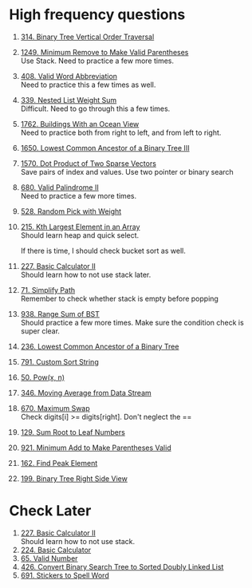 # High frequency questions
1. [314. Binary Tree Vertical Order Traversal](https://leetcode.com/problems/binary-tree-vertical-order-traversal)
1. [1249. Minimum Remove to Make Valid Parentheses](https://leetcode.com/problems/minimum-remove-to-make-valid-parentheses/)  
   Use Stack. Need to practice a few more times.
1. [408. Valid Word Abbreviation](https://leetcode.com/problems/valid-word-abbreviation)  
   Need to practice this a few times as well.
1. [339. Nested List Weight Sum](https://leetcode.com/problems/nested-list-weight-sum)  
   Difficult. Need to go through this a few times.
1. [1762. Buildings With an Ocean View](https://leetcode.com/problems/buildings-with-an-ocean-view)  
   Need to practice both from right to left, and from left to right.
1. [1650. Lowest Common Ancestor of a Binary Tree III](https://leetcode.com/problems/lowest-common-ancestor-of-a-binary-tree-iii)
1. [1570. Dot Product of Two Sparse Vectors](https://leetcode.com/problems/dot-product-of-two-sparse-vectors)  
   Save pairs of index and values. Use two pointer or binary search
1. [680. Valid Palindrome II](https://leetcode.com/problems/valid-palindrome-ii/)  
   Need to practice a few more times.
1. [528. Random Pick with Weight](https://leetcode.com/problems/random-pick-with-weight)
1. [215. Kth Largest Element in an Array](https://leetcode.com/problems/kth-largest-element-in-an-array)  
   Should learn heap and quick select.

   If there is time, I should check bucket sort as well.  
1. [227. Basic Calculator II](https://leetcode.com/problems/basic-calculator-ii)  
   Should learn how to not use stack later.  
1. [71. Simplify Path](https://leetcode.com/problems/simplify-path)  
   Remember to check whether stack is empty before popping
1. [938. Range Sum of BST](https://leetcode.com/problems/range-sum-of-bst)  
   Should practice a few more times. Make sure the condition check is super clear.
1. [236. Lowest Common Ancestor of a Binary Tree](https://leetcode.com/problems/lowest-common-ancestor-of-a-binary-tree)
1. [791. Custom Sort String](https://leetcode.com/problems/custom-sort-string/)
1. [50. Pow(x, n)](https://leetcode.com/problems/powx-n)
1. [346. Moving Average from Data Stream](https://leetcode.com/problems/moving-average-from-data-stream)
1. [670. Maximum Swap](https://leetcode.com/problems/maximum-swap)  
   Check digits[i] >= digits[right]. Don't neglect the ==    
1. [129. Sum Root to Leaf Numbers](https://leetcode.com/problems/sum-root-to-leaf-numbers)
2. [921. Minimum Add to Make Parentheses Valid](https://leetcode.com/problems/minimum-add-to-make-parentheses-valid/)
3. [162. Find Peak Element](https://leetcode.com/problems/find-peak-element)
4. [199. Binary Tree Right Side View](https://leetcode.com/problems/binary-tree-right-side-view)
   
# Check Later
1. [227. Basic Calculator II](https://leetcode.com/problems/basic-calculator-ii)  
   Should learn how to not use stack.  
1. [224. Basic Calculator](https://leetcode.com/problems/basic-calculator)
1. [65. Valid Number](https://leetcode.com/problems/valid-number)
1. [426. Convert Binary Search Tree to Sorted Doubly Linked List](https://leetcode.com/problems/convert-binary-search-tree-to-sorted-doubly-linked-list)
1. [691. Stickers to Spell Word](https://leetcode.com/problems/stickers-to-spell-word)
